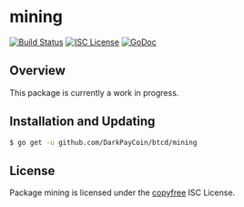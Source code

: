 mining
======

[![Build Status](http://img.shields.io/travis/btcsuite/btcd.svg)](https://travis-ci.org/btcsuite/btcd)
[![ISC License](http://img.shields.io/badge/license-ISC-blue.svg)](http://copyfree.org)
[![GoDoc](https://img.shields.io/badge/godoc-reference-blue.svg)](http://godoc.org/github.com/DarkPayCoin/btcd/mining)

## Overview

This package is currently a work in progress.

## Installation and Updating

```bash
$ go get -u github.com/DarkPayCoin/btcd/mining
```

## License

Package mining is licensed under the [copyfree](http://copyfree.org) ISC
License.
